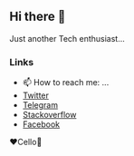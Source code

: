 ## Hi there :wave:
Just another Tech enthusiast...

### Links
- 📫 How to reach me: ...
- [Twitter](https://twitter.com/iamgenes_)
- [Telegram](https://t.me/iamgenes)
- [Stackoverflow](https://stackoverflow.com/users/8427381/genes)
- [Facebook](https://www.facebook.com/amgenes/)

:heart:Cello:violin:	
